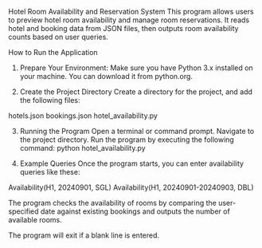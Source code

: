 Hotel Room Availability and Reservation System
This program allows users to preview hotel room availability and manage room reservations. It reads hotel and booking data from JSON files, then outputs room availability counts based on user queries.

How to Run the Application
1. Prepare Your Environment:
Make sure you have Python 3.x installed on your machine. You can download it from python.org.

2. Create the Project Directory
Create a directory for the project, and add the following files:

hotels.json
bookings.json
hotel_availability.py

3. Running the Program
Open a terminal or command prompt.
Navigate to the project directory.
Run the program by executing the following command:
python hotel_availability.py

4. Example Queries
Once the program starts, you can enter availability queries like these:

Availability(H1, 20240901, SGL)
Availability(H1, 20240901-20240903, DBL)

The program checks the availability of rooms by comparing the user-specified date against existing bookings and outputs the number of available rooms.

The program will exit if a blank line is entered.